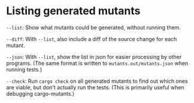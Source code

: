 # Listing generated mutants

`--list`: Show what mutants could be generated, without running them.

`--diff`: With `--list`, also include a diff of the source change for each mutant.

`--json`: With `--list`, show the list in json for easier processing by other programs.
(The same format is written to `mutants.out/mutants.json` when running tests.)

`--check`: Run `cargo check` on all generated mutants to find out which ones are viable, but don't actually run the tests. (This is primarily useful when debugging cargo-mutants.)

